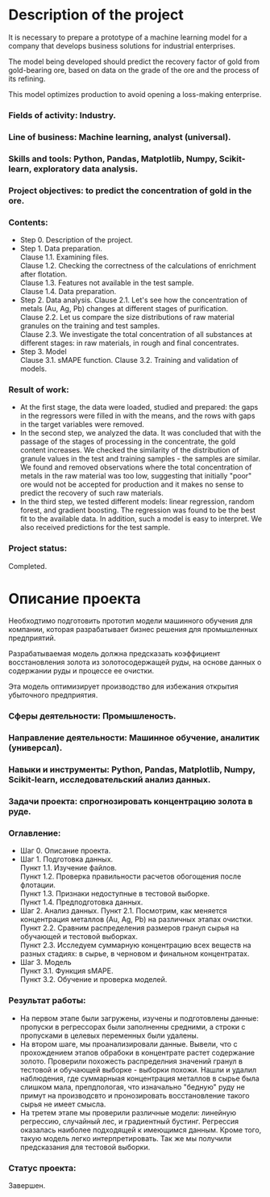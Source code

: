 # Description of the project
It is necessary to prepare a prototype of a machine learning model for a company that develops business solutions for industrial enterprises.

The model being developed should predict the recovery factor of gold from gold-bearing ore, based on data on the grade of the ore and the process of its refining.

This model optimizes production to avoid opening a loss-making enterprise.

### Fields of activity: Industry.
### Line of business: Machine learning, analyst (universal).
### Skills and tools: Python, Pandas, Matplotlib, Numpy, Scikit-learn, exploratory data analysis.
### Project objectives: to predict the concentration of gold in the ore.

### Contents:
- Step 0. Description of the project.
- Step 1. Data preparation.\
Clause 1.1. Examining files.\
Clause 1.2. Checking the correctness of the calculations of enrichment after flotation.\
Clause 1.3. Features not available in the test sample.\
Clause 1.4. Data preparation.
- Step 2. Data analysis.
Clause 2.1. Let's see how the concentration of metals (Au, Ag, Pb) changes at different stages of purification.\
Clause 2.2. Let us compare the size distributions of raw material granules on the training and test samples.\
Clause 2.3. We investigate the total concentration of all substances at different stages: in raw materials, in rough and final concentrates.
- Step 3. Model\
Clause 3.1. sMAPE function.
Clause 3.2. Training and validation of models.

### Result of work:
- At the first stage, the data were loaded, studied and prepared: the gaps in the regressors were filled in with the means, and the rows with gaps in the target variables were removed.
- In the second step, we analyzed the data. It was concluded that with the passage of the stages of processing in the concentrate, the gold content increases. We checked the similarity of the distribution of granule values ​​in the test and training samples - the samples are similar. We found and removed observations where the total concentration of metals in the raw material was too low, suggesting that initially "poor" ore would not be accepted for production and it makes no sense to predict the recovery of such raw materials.
- In the third step, we tested different models: linear regression, random forest, and gradient boosting. The regression was found to be the best fit to the available data. In addition, such a model is easy to interpret. We also received predictions for the test sample.
### Project status:
Completed.

# Описание проекта
Необходтимо подготовить прототип модели машинного обучения для компании, которая разрабатывает бизнес решения для промышленных предприятий.

Разрабатываемая модель должна предсказать коэффициент восстановления золота из золотосодержащей руды, на основе данных о содержании руды и процессе ее очистки.

Эта модель оптимизирует производство для избежания открытия убыточного предприятия.

### Сферы деятельности: Промышленость.
### Направление деятельности: Машинное обучение, аналитик (универсал).
### Навыки и инструменты: Python, Pandas, Matplotlib, Numpy, Scikit-learn, исследовательский анализ данных.
### Задачи проекта: спрогнозировать концентрацию золота в руде.

### Оглавление:
- Шаг 0. Описание проекта.
- Шаг 1. Подготовка данных.\
Пункт 1.1. Изучение файлов.\
Пункт 1.2. Проверка правильности расчетов обогощения после флотации.\
Пункт 1.3. Признаки недоступные в тестовой выборке.\
Пункт 1.4. Предподготовка данных.
- Шаг 2. Анализ данных.
Пункт 2.1. Посмотрим, как меняется концентрация металлов (Au, Ag, Pb) на различных этапах очистки.\
Пункт 2.2. Сравним распределения размеров гранул сырья на обучающей и тестовой выборках.\
Пункт 2.3. Исследуем суммарную концентрацию всех веществ на разных стадиях: в сырье, в черновом и финальном концентратах.
- Шаг 3. Модель\
Пункт 3.1. Функция sMAPE.\
Пункт 3.2. Обучение и проверка моделей.

### Результат работы:
- На первом этапе были загружены, изучены и подготовлены данные: пропуски в регрессорах были заполненны средними, а строки с пропусками в целевых переменных были удалены.
- На втором шаге, мы проанализировали данные. Вывели, что с прохождением этапов обрабоки в концентрате растет содержание золото. Проверили похожесть распределния значений гранул в тестовой и обучающей выборке - выборки похожи. Нашли и удалил наблюдения, где суммарныая концентрация металлов в сырье была слишком мала, препдпологая, что изначально "бедную" руду не примут на производсвто и пронозировать восстановление такого сырья не имеет смысла.
- На третем этапе мы проверили различные модели: линейную регрессию, случайный лес, и градиентный бустинг. Регрессия оказалась наиболее подходящей к имеющимся данным. Кроме того, такую модель легко интерпретировать. Так же мы получили предсказания для тестовой выборки.
### Статус проекта:
Завершен.
